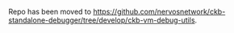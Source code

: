Repo has been moved to <https://github.com/nervosnetwork/ckb-standalone-debugger/tree/develop/ckb-vm-debug-utils>.
